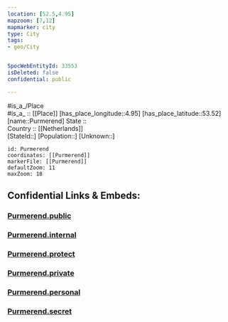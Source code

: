 ```yaml
---
location: [52.5,4.95] 
mapzoom: [7,12] 
mapmarker: city 
type: City
tags:
- geo/City


SpocWebEntityId: 33553
isDeleted: false
confidential: public

---
```

#is_a_/Place  
#is_a_ :: [[Place]] 
[has_place_longitude::4.95] 
[has_place_latitude::53.52] 
[name::Purmerend] 
State ::  
Country :: [[Netherlands]]  
[StateId::] 
[Population::] 
[Unknown::] 


```leaflet
id: Purmerend
coordinates: [[Purmerend]] 
markerFile: [[Purmerend]] 
defaultZoom: 11 
maxZoom: 18
```


## Confidential Links & Embeds: 

### [Purmerend.public](/_public/\Earth\Continent\Europe\Europe~West\Netherlands\CityPurmerend.public.md) 

### [Purmerend.internal](/_internal/\Earth\Continent\Europe\Europe~West\Netherlands\CityPurmerend.internal.md) 

### [Purmerend.protect](/_protect/\Earth\Continent\Europe\Europe~West\Netherlands\CityPurmerend.protect.md) 

### [Purmerend.private](/_private/\Earth\Continent\Europe\Europe~West\Netherlands\CityPurmerend.private.md) 

### [Purmerend.personal](/_personal/\Earth\Continent\Europe\Europe~West\Netherlands\CityPurmerend.personal.md) 

### [Purmerend.secret](/_secret/\Earth\Continent\Europe\Europe~West\Netherlands\CityPurmerend.secret.md)

